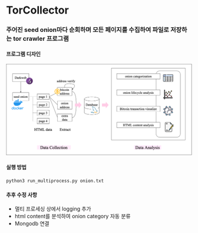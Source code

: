 # TorCollector

### 주어진 seed onion마다 순회하며 모든 페이지를 수집하여 파일로 저장하는 tor crawler 프로그램

#### 프로그램 디자인
<img src="images/design.png" alt="collectorDesign" width="550">

#### 실행 방법
~~~
python3 run_multiprocess.py onion.txt
~~~

#### 추후 수정 사항
- 멀티 프로세싱 상에서 logging 추가  
- html content를 분석하여 onion category 자동 분류  
- Mongodb 연결  

